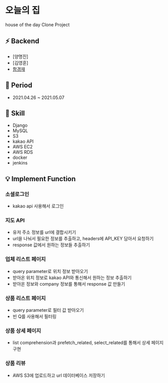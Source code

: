 # 오늘의 집
house of the day Clone Project

## ⚡️ Backend
- [양명진]
- [김영훈]
- [함경재](https://github.com/hiyee-gj)

## 🐝 Period
- 2021.04.26 ~ 2021.05.07

## 🐍 Skill
- Django
- MySQL
- S3
- kakao API
- AWS EC2
- AWS RDS
- docker
- jenkins

## 💡 Implement Function
### 소셜로그인
- kakao api 사용해서 로그인
### 지도 API
- 유저 주소 정보를 url에 결합시키기
- url을 나눠서 필요한 정보를 추출하고, headers에 API_KEY 담아서 요청하기
- response 값에서 원하는 정보들 추출하기
### 업체 리스트 페이지
- query parameter로 위치 정보 받아오기
- 받아온 위치 정보로 kakao API와 통신해서 원하는 정보 추출하기
- 받아온 정보와 company 정보를 통해서 response 값 만들기
### 상품 리스트 페이지
- query parameter로 필터 값 받아오기
- 빈 Q를 사용해서 필터링
### 상품 상세 페이지
- list comprehension과 prefetch_related, select_related를 통해서 상세 페이지 구현
### 상품 리뷰 
- AWS S3에 업로드하고 url 데이터베이스 저장하기
